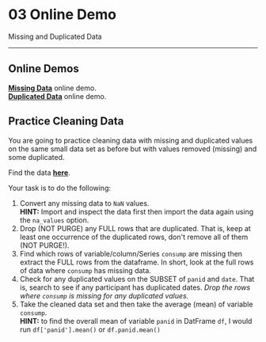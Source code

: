 # 03 Online Demo
Missing and Duplicated Data

---

## Online Demos

[**Missing Data**](https://www.dropbox.com/s/zeny27nbipevlav/3_missing_data.mov?dl=0) online demo.  
[**Duplicated Data**](https://www.dropbox.com/s/1j10sk5zv82vynq/4_duplicated_data.mov?dl=0) online demo.

## Practice Cleaning Data

You are going to practice cleaning data with missing and duplicated values on the same small data set as before but with values removed (missing) and some duplicated.

Find the data [**here**](https://github.com/ultinomics/Duke_PUBPOL590/blob/master/03_data_cleaning/data/small_data_w_missing_duplicated.csv).

Your task is to do the following:

1. Convert any missing data to `NaN` values.  
	**HINT:** Import and inspect the data first then import the data again using the `na_values` option.
2. Drop (NOT PURGE) any FULL rows that are duplicated. That is, keep at least one occurrence of the duplicated rows, don't remove all of them (NOT PURGE!).
3. Find which rows of variable/column/Series `consump` are missing then extract the FULL rows from the dataframe. In short, look at the full rows of data where `consump` has missing data.
4. Check for any duplicated values on the SUBSET of `panid` and `date`. That is, search to see if any participant has duplicated dates. *Drop the rows where `consump` is missing for any duplicated values.*
5. Take the cleaned data set and then take the average (mean) of variable `consump`.  
	**HINT:** to find the overall mean of variable `panid` in DatFrame `df`, I would run `df['panid'].mean()` or `df.panid.mean()`




